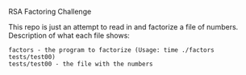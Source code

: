 RSA Factoring Challenge

This repo is just an attempt to read in and factorize a file of numbers.
Description of what each file shows:

    factors - the program to factorize (Usage: time ./factors tests/test00)
    tests/test00 - the file with the numbers
